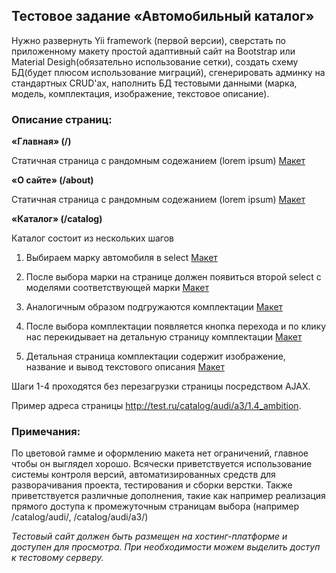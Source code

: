 ## Тестовое задание «Автомобильный каталог»

Нужно развернуть Yii framework (первой версии), сверстать по приложенному макету простой адаптивный сайт на Bootstrap или Material Desigh(обязательно использование сетки), создать схему БД(будет плюсом использование миграций), сгенерировать админку на стандартных CRUD'ах, наполнить БД тестовыми данными (марка, модель, комплектация, изображение, текстовое описание).

### Описание страниц:
 

__«Главная» (/)__
 
Статичная страница с рандомным содежанием (lorem ipsum) [Макет](https://ibuycar.github.io/tests/static/tt_7.png)

__«О сайте» (/about)__

Статичная страница с рандомным содежанием (lorem ipsum) [Макет](https://ibuycar.github.io/tests/static/tt_6.png)

__«Каталог» (/catalog)__

Каталог состоит из нескольких шагов

1. Выбираем марку автомобиля в select [Макет](https://ibuycar.github.io/tests/static/tt_1.png)

2. После выбора марки на странице должен появиться второй select с моделями соответствующей марки [Макет](https://ibuycar.github.io/tests/static/tt_2.png)

3. Аналогичным образом подгружаются комплектации [Макет](https://ibuycar.github.io/tests/static/tt_3.png)

4. После выбора комплектации появляется кнопка перехода и по клику нас перекидывает на детальную страницу комплектации [Макет](https://ibuycar.github.io/tests/static/tt_4.png)

5. Детальная страница комплектации содержит изображение, название и вывод текстового описания [Макет](https://ibuycar.github.io/tests/static/tt_5.png) 

Шаги 1-4 проходятся без перезагрузки страницы посредством AJAX.

Пример адреса страницы http://test.ru/catalog/audi/a3/1.4_ambition. 

### Примечания:

По цветовой гамме и оформлению макета нет ограничений, главное чтобы он выглядел хорошо.
Всячески приветствуется использование системы контроля версий, автоматизированных средств для разворачивания проекта, тестирования и сборки верстки.
Также приветствуется различные дополнения, такие как например реализация прямого доступа к промежуточным страницам выбора (например /catalog/audi/, /catalog/audi/a3/)

*Тестовый сайт должен быть размещен на хостинг-платформе и доступен для просмотра. При необходимости можем выделить доступ к тестовому серверу.*
